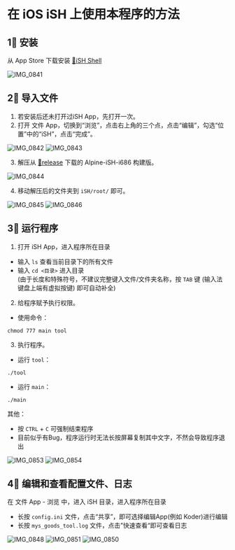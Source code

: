 # 在 iOS iSH 上使用本程序的方法
## 1⃣️ 安装
从 App Store 下载安装 [🔗iSH Shell](https://apps.apple.com/us/app/ish-shell/id1436902243)

<img src="https://user-images.githubusercontent.com/63289359/180285123-374ca4af-d4ee-400c-bdee-ed16badb5e1c.jpg" alt="IMG_0841"/>


## 2⃣️ 导入文件
1. 若安装后还未打开过iSH App，先打开一次。
2. 打开 文件 App，切换到“浏览”，点击右上角的三个点，点击“编辑”，勾选“位置”中的“iSH”，点击“完成”。

<div>
  <img src="https://user-images.githubusercontent.com/63289359/180287295-c0d5e6fd-a01b-4c5e-8484-4ddef20977e7.jpg" alt="IMG_0842"/>
  <img src="https://user-images.githubusercontent.com/63289359/180288351-d6f6135e-a811-40e8-bd33-219acca0a82d.jpg" alt="IMG_0843"/>
<div/>
  
3. 解压从 [🔗release](https://github.com/Ljzd-PRO/Mys_Goods_Tool/releases) 下载的 Alpine-iSH-i686 构建版。
<img src="https://user-images.githubusercontent.com/63289359/180286945-adb132bb-0cb2-445b-8c25-c7115266338e.jpg" alt="IMG_0844"/>
  
4. 移动解压后的文件夹到 `iSH/root/` 即可。
  
<div>
  <img src="https://user-images.githubusercontent.com/63289359/180289220-1ef4eea4-8415-4c70-9d24-183b7bd06204.PNG" alt="IMG_0845"/>
  <img src="https://user-images.githubusercontent.com/63289359/180289047-232539c5-6ce4-425b-acbb-34287aeac102.PNG" alt="IMG_0846"/>
<div/>


## 3⃣️ 运行程序
1. 打开 iSH App，进入程序所在目录  
- 输入 `ls` 查看当前目录下的所有文件  
- 输入 `cd <目录>` 进入目录  
(由于长度和特殊符号，不建议完整键入文件/文件夹名称，按 `TAB` 键 (输入法键盘上端有虚拟按键) 即可自动补全)

2. 给程序赋予执行权限。
- 使用命令：
```shell
chmod 777 main tool
```
  
3. 执行程序。
- 运行 `tool`：
```shell
./tool
```
- 运行 `main`：
```shell
./main
```

其他：
- 按 `CTRL` + `C` 可强制结束程序
- 目前似乎有Bug，程序运行时无法长按屏幕复制其中文字，不然会导致程序退出

<div>
  <img src="https://user-images.githubusercontent.com/63289359/180294285-8ec29b64-096a-41d6-ae9c-92a6972978e9.PNG" alt="IMG_0853"/>
  <img src="https://user-images.githubusercontent.com/63289359/180294292-3155f24e-8118-4ca0-96d4-a43b2de11983.PNG" alt="IMG_0854"/>
<div/>
  
  
## 4⃣️ 编辑和查看配置文件、日志
在 文件 App - 浏览 中，进入 iSH 目录，进入程序所在目录
- 长按 `config.ini` 文件，点击“共享”，即可选择编辑App(例如 Koder)进行编辑
- 长按 `mys_goods_tool.log` 文件，点击”快速查看“即可查看日志
  
<div>
  <img src="https://user-images.githubusercontent.com/63289359/180296305-a7935e73-035d-4048-88ef-b9cee1c49893.PNG" alt="IMG_0848"/>
  <img src="https://user-images.githubusercontent.com/63289359/180296330-195587d5-7180-4f6d-81d0-52961ff36047.PNG" alt="IMG_0851"/>
  <img src="https://user-images.githubusercontent.com/63289359/180296846-dfe4c975-55f4-4ced-b6ad-c75a94a018c3.PNG" alt="IMG_0850"/>
<div/>
